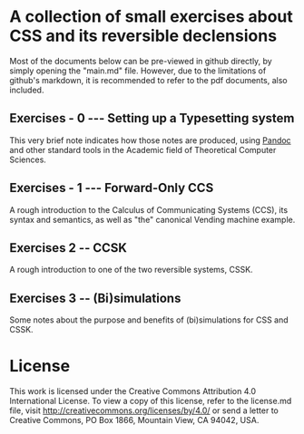 # A collection of small exercises about CSS and its reversible declensions  

Most of the documents below can be pre-viewed in github directly, by simply opening the "main.md" file.
However, due to the limitations of github's markdown, it is recommended to refer to the pdf documents, also included.

## Exercises - 0 --- Setting up a Typesetting system

This very brief note indicates how those notes are produced, using [Pandoc](https://pandoc.org/installing.html) and other standard tools in the Academic field of Theoretical Computer Sciences.

## Exercises - 1 --- Forward-Only CCS

A rough introduction to the Calculus of Communicating Systems (CCS), its syntax and semantics, as well as "the" canonical Vending machine example.

## Exercises 2 -- CCSK

A rough introduction to one of the two reversible systems, CSSK.

## Exercises 3 -- (Bi)simulations

Some notes about the purpose and benefits of (bi)simulations for CSS and CSSK.

# License

This work is licensed under the Creative Commons Attribution 4.0 International License. To view a copy of this license, refer to the license.md file, visit http://creativecommons.org/licenses/by/4.0/ or send a letter to Creative Commons, PO Box 1866, Mountain View, CA 94042, USA.
